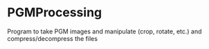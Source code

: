 # PGMProcessing

Program to take PGM images and manipulate (crop, rotate, etc.) and compress/decompress the files
